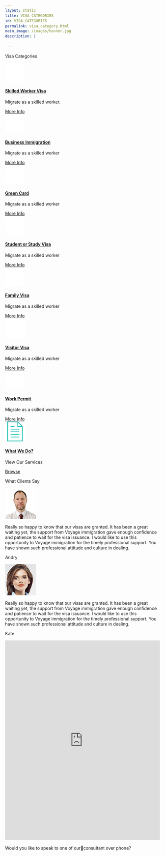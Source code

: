 ```yaml
---
layout: static
title: VISA CATEGORIES
id: VISA CATEGORIES
permalink: visa_category.html
main_image: /images/banner.jpg
description: |

---
```

 <div class="ui vertical stripe pad_140 visa_category" >
                    <div class="ui container">
                        <p class="section_heading mb_40 theme_green text_center">Visa Categories</p>
                        <div class="ui grid center-aligned stackable ">
                                <div class=" four wide tablet  four wide computer column sixteen wide mobile text_center">
                                    <div class="ui segment">
                                            <div class="mb_20 mt_20" >
                                                    <div class="ui icon header them-color mb_20">
                                                        <div class="circle_img theme_bg_yellow">
                                                                <img src="images/cat1.png">   
                                                        </div>
                                                    </div>
                                            </div>
                                            <div class="mt_20 mb_30">
                                                    <h4 class="ui single_category_head">
                                                            <a class="theme_green" href="#">Skilled Worker Visa</a></h4>
                                                        <p class="p_16 mt_20">Migrate as a skilled worker.</p>
                                            </div>
                                            <div class="more_info mb_20">
                                                <a class="theme_yellow" href="#">More Info
                                                        <i class="fa fa-arrow-right"></i>
                                                </a>
                                            </div>
                                    </div>
                                </div>
                                <div class=" four wide tablet  four wide computer column sixteen wide mobile text_center">
                                    <div class="ui segment">
                                            <div class="mb_20 mt_20" >
                                                    <div class="ui icon header them-color mb_20">
                                                        <div class="circle_img theme_bg_yellow">
                                                                <img src="images/cat2.png">   
                                                        </div>
                                                    </div>
                                            </div>
                                            <div class="mt_20 mb_30">
                                                    <h4 class="ui single_category_head">
                                                            <a class="theme_green" href="#">Business Immigration</a></h4>
                                                        <p class="p_16 mt_20">Migrate as a skilled worker</p>
                                            </div>
                                            <div class="more_info mb_20">
                                                <a class="theme_yellow" href="#">More Info
                                                        <i class="fa fa-arrow-right"></i>
                                                </a>
                                            </div>
                                    </div>
                                </div>
                                <div class=" four wide tablet  four wide computer column sixteen wide mobile text_center">
                                    <div class="ui segment">
                                            <div class="mb_20 mt_20" >
                                                    <div class="ui icon header them-color mb_20">
                                                        <div class="circle_img theme_bg_yellow">
                                                                <img src="images/cat3.png">   
                                                        </div>
                                                    </div>
                                            </div>
                                            <div class="mt_20 mb_30">
                                                    <h4 class="ui single_category_head">
                                                            <a class="theme_green" href="#">Green Card</a></h4>
                                                        <p class="p_16 mt_20">Migrate as a skilled worker</p>
                                            </div>
                                            <div class="more_info mb_20">
                                                <a class="theme_yellow" href="#">More Info
                                                        <i class="fa fa-arrow-right"></i>
                                                </a>
                                            </div>
                                    </div>
                                </div>
                                <div class=" four wide tablet  four wide computer column sixteen wide mobile text_center">
                                    <div class="ui segment">
                                            <div class="mb_20 mt_20" >   
                                                    <div class="ui icon header them-color mb_20">
                                                        <div class="circle_img theme_bg_yellow">
                                                                <img src="images/cat4.png">   
                                                        </div>
                                                    </div>
                                            </div>
                                            <div class="mt_20 mb_30">
                                                    <h4 class="ui single_category_head">
                                                            <a class="theme_green" href="#">Student or Study Visa</a></h4>
                                                        <p class="p_16 mt_20">Migrate as a skilled worker</p>
                                            </div>
                                            <div class="more_info mb_20">
                                                <a class="theme_yellow" href="#">More Info
                                                        <i class="fa fa-arrow-right"></i>
                                                </a>
                                            </div>
                                    </div>
                                </div>
                                <div class=" four wide tablet  four wide computer column sixteen wide mobile text_center">
                                        <div class="ui segment">
                                                <div class="mb_20 mt_20" >
                                                        <div class="ui icon header them-color mb_20">
                                                            <div class="circle_img theme_bg_yellow">
                                                                    <img src="images/cat5.png">   
                                                            </div>
                                                        </div>
                                                </div>
                                                <div class="mt_20 mb_30">
                                                        <h4 class="ui single_category_head">
                                                                <a class="theme_green" href="#">Family Visa</a></h4>
                                                            <p class="p_16 mt_20">Migrate as a skilled worker</p>
                                                </div>
                                                <div class="more_info mb_20">
                                                    <a class="theme_yellow" href="#">More Info
                                                            <i class="fa fa-arrow-right"></i>
                                                    </a>
                                                </div>
                                        </div>
                                    </div>
                                    <div class=" four wide tablet  four wide computer column sixteen wide mobile text_center">
                                        <div class="ui segment">
                                                <div class="mb_20 mt_20" >
                                                        <div class="ui icon header them-color mb_20">
                                                            <div class="circle_img theme_bg_yellow">
                                                                    <img src="images/cat6.png">   
                                                            </div>
                                                        </div>
                                                </div>
                                                <div class="mt_20 mb_30">
                                                        <h4 class="ui single_category_head">
                                                                <a class="theme_green" href="#">Visitor Visa</a></h4>
                                                            <p class="p_16 mt_20">Migrate as a skilled worker</p>
                                                </div>
                                                <div class="more_info mb_20">
                                                    <a class="theme_yellow" href="#">More Info
                                                            <i class="fa fa-arrow-right"></i>
                                                    </a>
                                                </div>
                                        </div>
                                    </div>
                                    <div class=" four wide tablet  four wide computer column sixteen wide mobile text_center">
                                        <div class="ui segment">
                                                <div class="mb_20 mt_20" >
                                                        <div class="ui icon header them-color mb_20">
                                                            <div class="circle_img theme_bg_yellow">
                                                                    <img src="images/cat7.png">   
                                                            </div>
                                                        </div>
                                                </div>
                                                <div class="mt_20 mb_30">
                                                        <h4 class="ui single_category_head">
                                                                <a class="theme_green" href="#">Work Permit</a></h4>
                                                            <p class="p_16 mt_20">Migrate as a skilled worker</p>
                                                </div>
                                                <div class="more_info mb_20">
                                                    <a class="theme_yellow" href="#">More Info
                                                            <i class="fa fa-arrow-right"></i>
                                                    </a>
                                                </div>
                                        </div>
                                    </div>
                                    <div class=" four wide tablet  four wide computer column sixteen wide mobile text_center ">
                                        <div class="ui segment lastcategory">
                                                <div class="mb_20 mt_20" >
                                                        <div class="ui icon header them-color mb_20">
                                                            <div class="circle_img bg_white">
                                                                    <img src="images/browse.png">   
                                                            </div>
                                                        </div>
                                                </div>
                                                <div class="mt_20 mb_30">
                                                        <h4 class="ui single_category_head">
                                                                <a class="white" href="#">What We Do?</a></h4>
                                                            <p class="p_16 mt_20 white">View Our Services</p>
                                                </div>
                                                <div class="more_info browse mb_20">
                                                    <a class="white" href="#">Browse
                                                            <i class="fa fa-arrow-right"></i>
                                                    </a>
                                                </div>
                                        </div>
                                    </div>
                        </div>
                    </div>
                </div>
  <div class="ui vertical stripe pad_140 client_say gray_bg" >
                    <div class="ui container">
                            <p class="section_heading mb_40 theme_green">What Clients Say</p>
                        <div class="ui grid center-aligned stackable">
                                <div class="eight wide tablet eight wide computer column sixteen wide mobile text_center">
                                    <div class="ui segment theme_bg_green white">
                                            <div class="ui circular image mb_20">
                                                    <img src="images/testimonials1.jpg">   
                                            </div>
                                                <p class="p_16 white mb_20">
                                                    Really so happy to know that our visas are granted. It has been a great waiting yet, the support from Voyage immigration gave enough confidence and patience to wait for the visa issuance. I would like to use this opportunity to Voyage immigration for the timely professional support. You have shown such professional attitude and culture in dealing.
                                                </p>
                                                <p class="p_20 white">
                                                    Andry
                                                </p>
                                    </div>
                                </div>
                                <div class="eight wide tablet eight wide computer column sixteen wide mobile text_center">
                                        <div class="ui segment theme_bg_green white">
                                                <div class="ui circular image mb_20">
                                                        <img src="images/testimonials2.jpg">   
                                                </div>
                                                    <p class="p_16 white mb_20">
                                                        Really so happy to know that our visas are granted. It has been a great waiting yet, the support from Voyage immigration gave enough confidence and patience to wait for the visa issuance. I would like to use this opportunity to Voyage immigration for the timely professional support. You have shown such professional attitude and culture in dealing.
                                                    </p>
                                                    <p class="p_20 white">
                                                        Kate
                                                    </p>
                                        </div>         
                                    </div>
                        </div>
                    </div>
                </div>
<section class="request_callback" >
        <div class="ui container">
                <div class="ui grid centered middle aligned four column text_center ">
                        <div class="sixteen wide mobile eight wide tablet seven wide computer column p_0 ">
                        <iframe src="https://docs.google.com/forms/d/e/1FAIpQLSc-BQ5z6hRaLDsuIk4LmMu69DLyAUc7onF7V5HzicgmIZ70Zg/viewform?embedded=true" width="100%" height="650" frameborder="0" marginheight="0" marginwidth="0">Loading...
                        </iframe>
                        </div>
                        <div class="sixteen wide mobile eight wide tablet nine wide computer  column">
                                <p class="left_p white">Would you like to speak to one of ourconsultant over phone?</p>
                        </div>
                </div>
        </div>
        </section>